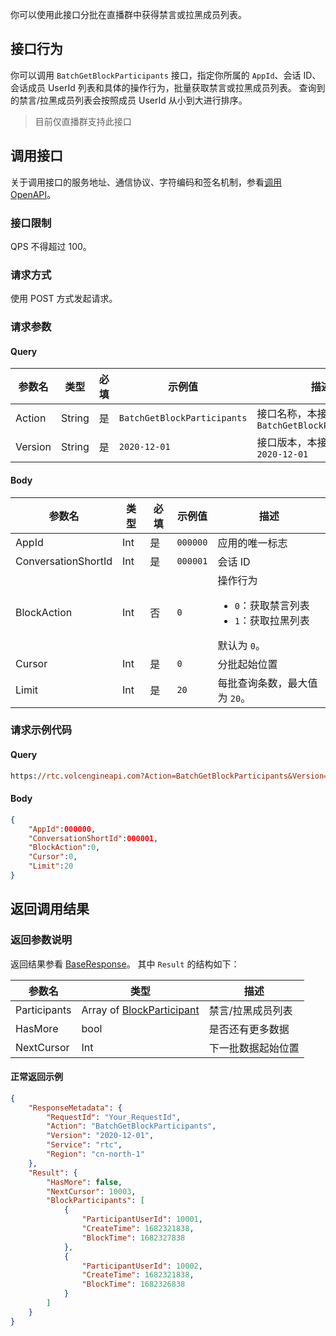 你可以使用此接口分批在直播群中获得禁言或拉黑成员列表。

## 接口行为

你可以调用 `BatchGetBlockParticipants` 接口，指定你所属的 `AppId`、会话 ID、会话成员 UserId 列表和具体的操作行为，批量获取禁言或拉黑成员列表。
查询到的禁言/拉黑成员列表会按照成员 UserId 从小到大进行排序。
> 目前仅直播群支持此接口

## 调用接口

关于调用接口的服务地址、通信协议、字符编码和签名机制，参看[调用 OpenAPI](412251)。
### 接口限制

QPS 不得超过 100。

### 请求方式

使用 POST 方式发起请求。

### 请求参数

#### **Query**

| 参数名 | 类型 | 必填 | 示例值 | 描述 |
| --- | --- | --- | --- | --- |
| Action | String | 是 | `BatchGetBlockParticipants` | 接口名称，本接口取值：`BatchGetBlockParticipants` |
| Version | String | 是 | `2020-12-01` | 接口版本，本接口取值：`2020-12-01` |


#### Body

| 参数名 | 类型 | 必填 | 示例值 | 描述 |
| --- | --- | --- | --- | --- |
| AppId | Int | 是 | `000000` | 应用的唯一标志 |
| ConversationShortId | Int | 是 | `000001` | 会话 ID |
| BlockAction | Int | 否 | `0` | 操作行为<ul><li>`0`：获取禁言列表</li><li> `1`：获取拉黑列表</li></ul>默认为 `0`。 |
| Cursor | Int | 是 | `0` | 分批起始位置 |
| Limit | Int | 是 | `20` | 每批查询条数，最大值为 `20`。 |


### 请求示例代码

#### Query

```postscript
https://rtc.volcengineapi.com?Action=BatchGetBlockParticipants&Version=2020-12-01
```

#### Body

```json
{
    "AppId":000000,
    "ConversationShortId":000001,
    "BlockAction":0,
    "Cursor":0,
    "Limit":20
}
```

## 返回调用结果

### 返回参数说明

返回结果参看 [BaseResponse](192711.md#baseresponse)。
其中 `Result` 的结构如下：

| 参数名 | 类型 | 描述 |
| --- | --- | --- |
| Participants | Array of [BlockParticipant](192711.md#blockparticipant) | 禁言/拉黑成员列表 |
| HasMore | bool | 是否还有更多数据 |
| NextCursor | Int | 下一批数据起始位置 |


#### **正常返回示例**

```json
{
    "ResponseMetadata": {
        "RequestId": "Your_RequestId",
        "Action": "BatchGetBlockParticipants",
        "Version": "2020-12-01",
        "Service": "rtc",
        "Region": "cn-north-1"
    },
    "Result": {
        "HasMore": false,
        "NextCursor": 10003,
        "BlockParticipants": [
            {
                "ParticipantUserId": 10001,
                "CreateTime": 1682321838,
                "BlockTime": 1682327838
            },
            {
                "ParticipantUserId": 10002,
                "CreateTime": 1682321838,
                "BlockTime": 1682326838
            }
        ]
    }
}
```